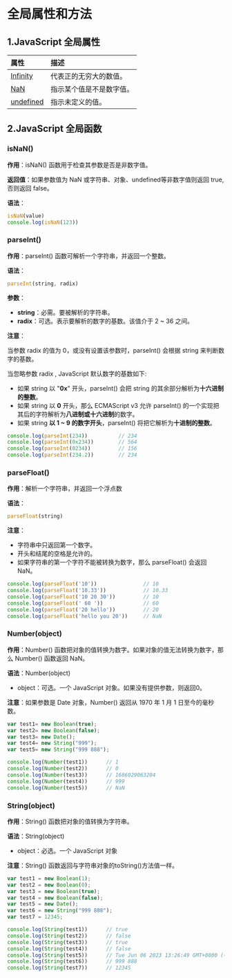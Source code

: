 # 全局属性和方法

## 1.JavaScript 全局属性

| 属性                                                         | 描述                     |
| :----------------------------------------------------------- | :----------------------- |
| [Infinity](https://www.runoob.com/jsref/jsref-infinity.html) | 代表正的无穷大的数值。   |
| [NaN](https://www.runoob.com/jsref/jsref-nan.html)           | 指示某个值是不是数字值。 |
| [undefined](https://www.runoob.com/jsref/jsref-undefined.html) | 指示未定义的值。         |

## 2.JavaScript 全局函数

### isNaN()

**作用**：isNaN() 函数用于检查其参数是否是非数字值。

**返回值**：如果参数值为 NaN 或字符串、对象、undefined等非数字值则返回 true, 否则返回 false。

**语法**：

```js
isNaN(value)
console.log(isNaN(123))
```



### parseInt() 

**作用**：parseInt() 函数可解析一个字符串，并返回一个整数。

**语法**：

```js
parseInt(string, radix)
```

**参数**：

- **string**：必需。要被解析的字符串。
- **radix**：可选。表示要解析的数字的基数。该值介于 2 ~ 36 之间。

**注意**：

当参数 radix 的值为 0，或没有设置该参数时，parseInt() 会根据 string 来判断数字的基数。

当忽略参数 radix , JavaScript 默认数字的基数如下:

- 如果 string 以 "**0x**" 开头，parseInt() 会把 string 的其余部分解析为**十六进制的整数**。
- 如果 string 以 **0** 开头，那么 ECMAScript v3 允许 parseInt() 的一个实现把其后的字符解析为**八进制或十六进制**的数字。
- 如果 string **以 1 ~ 9 的数字开头**，parseInt() 将把它解析为**十进制的整数**。

```js
console.log(parseInt(234))          // 234
console.log(parseInt(0x234))        // 564
console.log(parseInt(0234))         // 156
console.log(parseInt(234.2))        // 234
```

### parseFloat()

**作用**：解析一个字符串，并返回一个浮点数

**语法**：

```js
parseFloat(string)
```

**注意**：

- 字符串中只返回第一个数字。
- 开头和结尾的空格是允许的。
- 如果字符串的第一个字符不能被转换为数字，那么 parseFloat() 会返回 NaN。

```js
console.log(parseFloat('10'))               // 10
console.log(parseFloat('10.33'))            // 10.33
console.log(parseFloat('10 20 30'))         // 10
console.log(parseFloat(' 60 '))             // 60
console.log(parseFloat('20 hello'))         // 20
console.log(parseFloat('hello you 20'))     // NaN
```



### Number(object)

**作用**：Number() 函数把对象的值转换为数字。如果对象的值无法转换为数字，那么 Number() 函数返回 NaN。

**语法**：Number(object)

- object：可选。一个 JavaScript 对象。如果没有提供参数，则返回0。

**注意**：如果参数是 Date 对象，Number() 返回从 1970 年 1 月 1 日至今的毫秒数。

```js
var test1= new Boolean(true);
var test2= new Boolean(false);
var test3= new Date();
var test4= new String("999");
var test5= new String("999 888");

console.log(Number(test1))      // 1
console.log(Number(test2))      // 0
console.log(Number(test3))      // 1686029063204
console.log(Number(test4))      // 999
console.log(Number(test5))      // NaN
```

### String(object)

**作用**：String() 函数把对象的值转换为字符串。

**语法**：String(object)

- object：必选。一个 JavaScript 对象

**注意**：String() 函数返回与字符串对象的toString()方法值一样。

```js
var test1 = new Boolean(1);
var test2 = new Boolean(0);
var test3 = new Boolean(true);
var test4 = new Boolean(false);
var test5 = new Date();
var test6 = new String("999 888");
var test7 = 12345;

console.log(String(test1))      // true
console.log(String(test2))      // false
console.log(String(test3))      // true
console.log(String(test4))      // false
console.log(String(test5))      // Tue Jun 06 2023 13:26:49 GMT+0800 (中国标准时间)
console.log(String(test6))      // 999 888
console.log(String(test7))      // 12345
```

